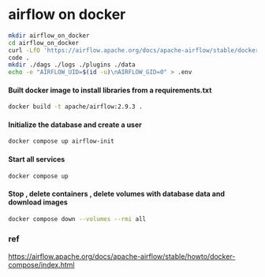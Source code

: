 # airflow on docker

```bash
mkdir airflow_on_docker
cd airflow_on_docker
curl -LfO 'https://airflow.apache.org/docs/apache-airflow/stable/docker-compose.yaml'
code .
mkdir ./dags ./logs ./plugins ./data
echo -e "AIRFLOW_UID=$(id -u)\nAIRFLOW_GID=0" > .env
```

#### Built docker image to install libraries from a requirements.txt 
```bash
docker build -t apache/airflow:2.9.3 . 
```

#### Initialize the database and create a user
```bash
docker compose up airflow-init
```

#### Start all services
```bash
docker compose up
```

#### Stop , delete containers , delete volumes with database data and download images
```bash
docker compose down --volumes --rmi all
```

### ref
https://airflow.apache.org/docs/apache-airflow/stable/howto/docker-compose/index.html
